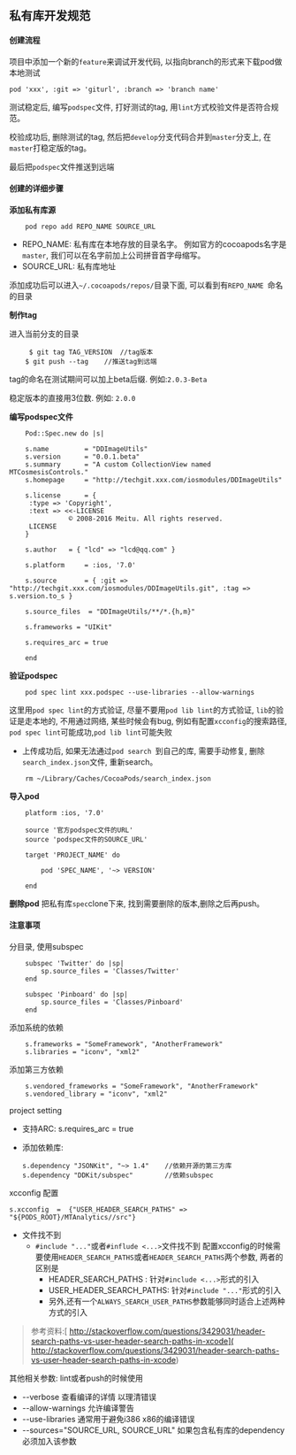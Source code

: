## 私有库开发规范

#### 创建流程

项目中添加一个新的`feature`来调试开发代码, 以指向branch的形式来下载pod做本地测试

```
pod 'xxx', :git => 'giturl', :branch => 'branch name'
```

测试稳定后, 编写`podspec`文件, 打好测试的tag, 用`lint`方式校验文件是否符合规范。

校验成功后, 删除测试的tag, 然后把`develop`分支代码合并到`master`分支上, 在`master`打稳定版的tag。

最后把`podspec`文件推送到远端

#### 创建的详细步骤

**添加私有库源**

```
	pod repo add REPO_NAME SOURCE_URL
```
+	REPO_NAME: 私有库在本地存放的目录名字。 例如官方的cocoapods名字是`master`, 我们可以在名字前加上公司拼音首字母缩写。
+ SOURCE_URL: 私有库地址

添加成功后可以进入`~/.cocoapods/repos/`目录下面, 可以看到有`REPO_NAME `命名的目录

**制作tag**

进入当前分支的目录

```
	 $ git tag TAG_VERSION  //tag版本
    $ git push --tag	//推送tag到远端
```
tag的命名在测试期间可以加上beta后缀. 例如:`2.0.3-Beta`

稳定版本的直接用3位数. 例如: `2.0.0`

**编写podspec文件**

```
	Pod::Spec.new do |s|
	
  	s.name         = "DDImageUtils"
  	s.version      = "0.0.1.beta"
  	s.summary      = "A custom CollectionView named MTCosmesisControls."
  	s.homepage     = "http://techgit.xxx.com/iosmodules/DDImageUtils"

  	s.license      = {
   	 :type => 'Copyright',
   	 :text => <<-LICENSE
   	           © 2008-2016 Meitu. All rights reserved.
   	 LICENSE
  	}

  	s.author   = { "lcd" => "lcd@qq.com" }

  	s.platform     = :ios, '7.0'
 
  	s.source       = { :git => "http://techgit.xxx.com/iosmodules/DDImageUtils.git", :tag => s.version.to_s }

  	s.source_files  = "DDImageUtils/**/*.{h,m}"

  	s.frameworks = "UIKit"

  	s.requires_arc = true

	end
```

**验证podspec**

```
	pod spec lint xxx.podspec --use-libraries --allow-warnings
```

这里用`pod spec lint`的方式验证, 尽量不要用`pod lib lint`的方式验证, `lib`的验证是走本地的, 不用通过网络, 某些时候会有bug, 例如有配置`xcconfig`的搜索路径, `pod spec lint`可能成功,`pod lib lint`可能失败

*	上传成功后, 如果无法通过`pod search `到自己的库, 需要手动修复, 删除`search_index.json`文件, 重新search。

```
	rm ~/Library/Caches/CocoaPods/search_index.json
```

**导入pod**

```
	platform :ios, '7.0'
	
	source '官方podspec文件的URL'
	source 'podspec文件的SOURCE_URL'

	target 'PROJECT_NAME' do

		pod 'SPEC_NAME', '~> VERSION'

	end
```

**删除pod**
把私有库`spec`clone下来, 找到需要删除的版本,删除之后再push。

#### 注意事项

分目录, 使用subspec

```
	subspec 'Twitter' do |sp|
  		sp.source_files = 'Classes/Twitter'
	end

	subspec 'Pinboard' do |sp|
  		sp.source_files = 'Classes/Pinboard'
	end
```

添加系统的依赖

```
	s.frameworks = "SomeFramework", "AnotherFramework"
    s.libraries = "iconv", "xml2"  
```

添加第三方依赖

```
	s.vendored_frameworks = "SomeFramework", "AnotherFramework"
    s.vendored_library = "iconv", "xml2"  
```

project setting

+	支持ARC:	s.requires_arc = true
+ 	添加依赖库:
	
	```
	s.dependency "JSONKit", "~> 1.4"	//依赖开源的第三方库
	s.dependency "DDKit/subspec"		//依赖subspec
	```

xcconfig	配置

```
s.xcconfig  =  {"USER_HEADER_SEARCH_PATHS" => "${PODS_ROOT}/MTAnalytics//src"}
```

+	文件找不到
	+ 	`#include "..."`或者`#influde <...>`文件找不到
配置xcconfig的时候需要使用`HEADER_SEARCH_PATHS`或者`HEADER_SEARCH_PATHS`两个参数, 两者的区别是
		+	HEADER_SEARCH_PATHS : 针对`#include <...>`形式的引入
		+ USER_HEADER_SEARCH_PATHS: 针对`#include "..."`形式的引入
		+ 另外,还有一个`ALWAYS_SEARCH_USER_PATHS`参数能够同时适合上述两种方式的引入

>	参考资料:[ http://stackoverflow.com/questions/3429031/header-search-paths-vs-user-header-search-paths-in-xcode]( http://stackoverflow.com/questions/3429031/header-search-paths-vs-user-header-search-paths-in-xcode)


其他相关参数: lint或者push的时候使用

* --verbose 查看编译的详情 以理清错误
* --allow-warnings 允许编译警告
* --use-libraries 通常用于避免i386 x86的编译错误
* --sources="SOURCE\_URL, SOURCE_URL" 如果包含私有库的dependency必须加入该参数
